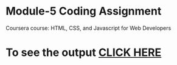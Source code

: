 
# Module-5 Coding Assignment

Coursera course: HTML, CSS, and Javascript for Web Developers

# To see the output [CLICK HERE](https://joeluke96.github.io/HTML-CSS-and-Javascript-for-Web-Developers-by-Johns-Hopkins-University/Assignments/Module-5/index.html)